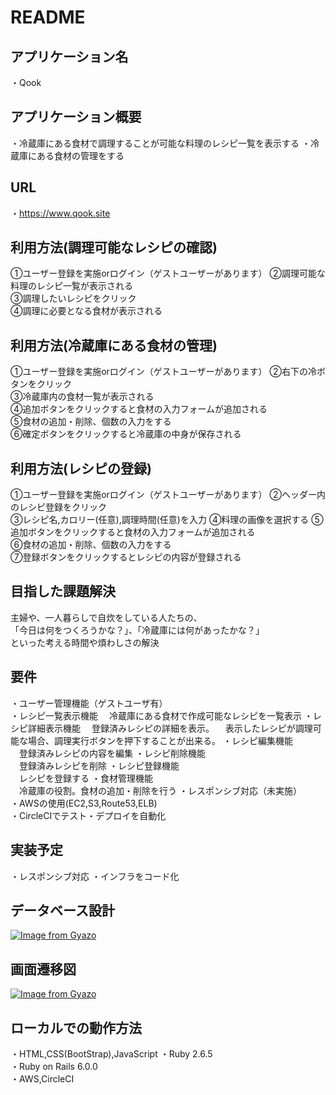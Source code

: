 # README

## アプリケーション名
・Qook

## アプリケーション概要
・冷蔵庫にある食材で調理することが可能な料理のレシピ一覧を表示する
・冷蔵庫にある食材の管理をする

## URL
・https://www.qook.site

## 利用方法(調理可能なレシピの確認)
①ユーザー登録を実施orログイン（ゲストユーザーがあります）
②調理可能な料理のレシピ一覧が表示される  
③調理したいレシピをクリック  
④調理に必要となる食材が表示される  

## 利用方法(冷蔵庫にある食材の管理)
①ユーザー登録を実施orログイン（ゲストユーザーがあります）
②右下の冷ボタンをクリック  
③冷蔵庫内の食材一覧が表示される  
④追加ボタンをクリックすると食材の入力フォームが追加される  
⑤食材の追加・削除、個数の入力をする  
⑥確定ボタンをクリックすると冷蔵庫の中身が保存される  

## 利用方法(レシピの登録)
①ユーザー登録を実施orログイン（ゲストユーザーがあります）
②ヘッダー内のレシピ登録をクリック  
③レシピ名,カロリー(任意),調理時間(任意)を入力
④料理の画像を選択する
⑤追加ボタンをクリックすると食材の入力フォームが追加される  
⑥食材の追加・削除、個数の入力をする  
⑦登録ボタンをクリックするとレシピの内容が登録される  

## 目指した課題解決
主婦や、一人暮らしで自炊をしている人たちの、  
「今日は何をつくろうかな？」、「冷蔵庫には何があったかな？」  
といった考える時間や煩わしさの解決

## 要件
・ユーザー管理機能（ゲストユーザ有）  
・レシピ一覧表示機能
　冷蔵庫にある食材で作成可能なレシピを一覧表示
・レシピ詳細表示機能
　登録済みレシピの詳細を表示。
　表示したレシピが調理可能な場合、調理実行ボタンを押下することが出来る。
・レシピ編集機能  
　登録済みレシピの内容を編集
・レシピ削除機能  
　登録済みレシピを削除
・レシピ登録機能  
　レシピを登録する
・食材管理機能  
　冷蔵庫の役割。食材の追加・削除を行う
・レスポンシブ対応（未実施）  
・AWSの使用(EC2,S3,Route53,ELB)    
・CircleCIでテスト・デプロイを自動化  

## 実装予定
・レスポンシブ対応
・インフラをコード化

## データベース設計
[![Image from Gyazo](https://i.gyazo.com/786ee996942486e4fc56ff8afd53fa51.png)](https://gyazo.com/786ee996942486e4fc56ff8afd53fa51)

## 画面遷移図
[![Image from Gyazo](https://i.gyazo.com/2f50937e9574a344aed93de32b74c22a.png)](https://gyazo.com/2f50937e9574a344aed93de32b74c22a)

## ローカルでの動作方法

・HTML,CSS(BootStrap),JavaScript
・Ruby 2.6.5  
・Ruby on Rails 6.0.0  
・AWS,CircleCI  
